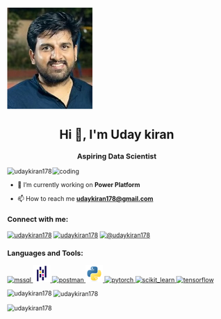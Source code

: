 ![logo](https://github.com/udaykiran178/udaykiran178/blob/main/IMG_5662.jpg)
<h1 align="center">Hi 👋, I'm Uday kiran</h1>
<h3 align="center">Aspiring Data Scientist</h3>

<img align="right" alt="coding" width="400" src="https://user-images.githubusercontent.com/55389276/140866485-8fb1c876-9a8f-4d6a-98dc-08c4981eaf70.gif">

<p align="left"> <img src="https://komarev.com/ghpvc/?username=udaykiran178&label=Profile%20views&color=0e75b6&style=flat" alt="udaykiran178" /> </p>

- 🔭 I’m currently working on **Power Platform**

- 📫 How to reach me **udaykiran178@gmail.com**

<h3 align="left">Connect with me:</h3>
<p align="left">
<a href="https://linkedin.com/in/udaykiran178" target="blank"><img align="center" src="https://raw.githubusercontent.com/rahuldkjain/github-profile-readme-generator/master/src/images/icons/Social/linked-in-alt.svg" alt="udaykiran178" height="30" width="40" /></a>
<a href="https://www.leetcode.com/udaykiran178" target="blank"><img align="center" src="https://raw.githubusercontent.com/rahuldkjain/github-profile-readme-generator/master/src/images/icons/Social/leet-code.svg" alt="udaykiran178" height="30" width="40" /></a>
<a href="https://www.hackerearth.com/@udaykiran178" target="blank"><img align="center" src="https://raw.githubusercontent.com/rahuldkjain/github-profile-readme-generator/master/src/images/icons/Social/hackerearth.svg" alt="@udaykiran178" height="30" width="40" /></a>
</p>

<h3 align="left">Languages and Tools:</h3>
<p align="left"> <a href="https://www.microsoft.com/en-us/sql-server" target="_blank" rel="noreferrer"> <img src="https://www.svgrepo.com/show/303229/microsoft-sql-server-logo.svg" alt="mssql" width="40" height="40"/> </a> <a href="https://pandas.pydata.org/" target="_blank" rel="noreferrer"> <img src="https://raw.githubusercontent.com/devicons/devicon/2ae2a900d2f041da66e950e4d48052658d850630/icons/pandas/pandas-original.svg" alt="pandas" width="40" height="40"/> </a> <a href="https://postman.com" target="_blank" rel="noreferrer"> <img src="https://www.vectorlogo.zone/logos/getpostman/getpostman-icon.svg" alt="postman" width="40" height="40"/> </a> <a href="https://www.python.org" target="_blank" rel="noreferrer"> <img src="https://raw.githubusercontent.com/devicons/devicon/master/icons/python/python-original.svg" alt="python" width="40" height="40"/> </a> <a href="https://pytorch.org/" target="_blank" rel="noreferrer"> <img src="https://www.vectorlogo.zone/logos/pytorch/pytorch-icon.svg" alt="pytorch" width="40" height="40"/> </a> <a href="https://scikit-learn.org/" target="_blank" rel="noreferrer"> <img src="https://upload.wikimedia.org/wikipedia/commons/0/05/Scikit_learn_logo_small.svg" alt="scikit_learn" width="40" height="40"/> </a> <a href="https://www.tensorflow.org" target="_blank" rel="noreferrer"> <img src="https://www.vectorlogo.zone/logos/tensorflow/tensorflow-icon.svg" alt="tensorflow" width="40" height="40"/> </a> </p>

<p><img align="left" src="https://github-readme-stats.vercel.app/api/top-langs?username=udaykiran178&show_icons=true&locale=en&layout=compact" alt="udaykiran178" /></p>

<p>&nbsp;<img align="center" src="https://github-readme-stats.vercel.app/api?username=udaykiran178&show_icons=true&locale=en" alt="udaykiran178" /></p>

<p><img align="center" src="https://github-readme-streak-stats.herokuapp.com/?user=udaykiran178&" alt="udaykiran178" /></p>
